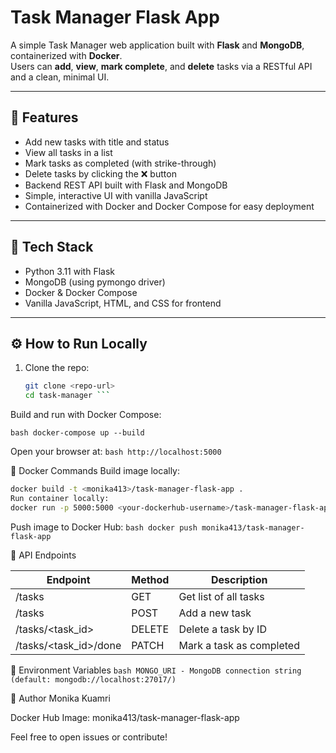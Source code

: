 # Task Manager Flask App

A simple Task Manager web application built with **Flask** and **MongoDB**, containerized with **Docker**.  
Users can **add**, **view**, **mark complete**, and **delete** tasks via a RESTful API and a clean, minimal UI.

---

## 🚀 Features

- Add new tasks with title and status
- View all tasks in a list
- Mark tasks as completed (with strike-through)
- Delete tasks by clicking the ❌ button
- Backend REST API built with Flask and MongoDB
- Simple, interactive UI with vanilla JavaScript
- Containerized with Docker and Docker Compose for easy deployment

---

## 🧰 Tech Stack

- Python 3.11 with Flask
- MongoDB (using pymongo driver)
- Docker & Docker Compose
- Vanilla JavaScript, HTML, and CSS for frontend

---



## ⚙️ How to Run Locally

1. Clone the repo:

   ```bash
   git clone <repo-url>
   cd task-manager ```
   
Build and run with Docker Compose:

```bash docker-compose up --build ```

Open your browser at:
```bash http://localhost:5000 ```

🐳 Docker Commands
 Build image locally:
```bash
docker build -t <monika413>/task-manager-flask-app .
Run container locally:
docker run -p 5000:5000 <your-dockerhub-username>/task-manager-flask-app
```
Push image to Docker Hub:
```bash docker push monika413/task-manager-flask-app ```

📝 API Endpoints

| Endpoint                 | Method | Description               |
|--------------------------|--------|---------------------------|
| /tasks                   | GET    | Get list of all tasks     |
| /tasks                   | POST   | Add a new task            |
| /tasks/<task_id>         | DELETE | Delete a task by ID       |
| /tasks/<task_id>/done    | PATCH  | Mark a task as completed  |


🔧 Environment Variables
```bash MONGO_URI - MongoDB connection string (default: mongodb://localhost:27017/) ```

👤 Author
 Monika Kuamri

Docker Hub Image: monika413/task-manager-flask-app

Feel free to open issues or contribute!
